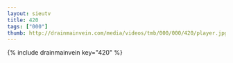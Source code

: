 ```yaml
--- 
layout: sieutv
title: 420
tags: ["000"]
thumb: http://drainmainvein.com/media/videos/tmb/000/000/420/player.jpg
---
```

{% include drainmainvein key="420" %} 
